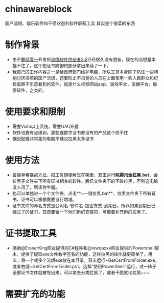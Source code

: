 # chinawareblock
国产流氓、娱乐软件和不受欢迎的软件屏蔽工具
其实是个很菜的东西


# 制作背景
* 由于[舞恸零一](https://liwei2.com/)开发的[流氓软件终结者3.5](https://liwei2.com/2015/11/27/378.html)已经很久没有更新，现在的流氓基本挡不住了，这个把证书防御的部分拿出来续了一下。
* 我自己的工作内容之一是给政府部门维护电脑，所以工具本身除了防住一些特别讨厌招烦的国产流氓，还要防止不自觉的人员在上面使用一些人民群众和纪检监察不乐意看到的软件，就是什么视频网站app，游戏平台，直播平台，股票软件，之类的。


# 使用要求和限制

* 需要Vista以上系统，需要UAC开启
* 软件也要有点级别，那些连数字证书都没有的产品这个防不住
* 据说配置非常差的电脑不建议拉黑太多证书 

# 使用方法

* 最简单粗暴的方法，把工具随便解压在哪里，双击运行**除腾讯全拉黑.bat**，会拉黑子文件夹下所有证书相关的软件。腾讯文件夹下的不敢拉黑，不然这电脑没人用了，腾讯你牛逼。
* 也可以单独进一个个文件夹，点击**~一键拉黑.bat**，拉黑文件夹下所有证书。证书可以根据需要自行增减。
* 证书文件的命名方式是公司名-软件名-加密方式-到期日，所以如果到期日已经过了的证书，应该要留一下他们新的安装包，可能要补充新的拉黑了。

# 证书提取工具
* 感谢@EraserKing网友提供的C#程序和@rewqazxv网友提供的Powershell脚本，提供了提取exe文件数字签名的功能，这样拉黑的操作就更简单了。用法：将一个或多个流氓exe放在本目录，双击运行~GetCertFromFolder.exe，或者右键~GetCertFromFolder.ps1，选择“使用PowerShell”运行，过一阵子全部证书文件就被导出来，可以拿去分类拉黑了，或者干脆就地拉黑~~~

# 需要扩充的功能
